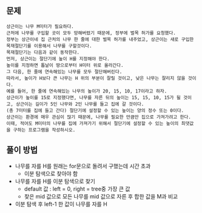 ## 문제

```
상근이는 나무 M미터가 필요하다.
근처에 나무를 구입할 곳이 모두 망해버렸기 때문에, 정부에 벌목 허가를 요청했다.
정부는 상근이네 집 근처의 나무 한 줄에 대한 벌목 허가를 내주었고, 상근이는 새로 구입한 목재절단기를 이용해서 나무를 구할것이다.
목재절단기는 다음과 같이 동작한다.
먼저, 상근이는 절단기에 높이 H를 지정해야 한다.
높이를 지정하면 톱날이 땅으로부터 H미터 위로 올라간다.
그 다음, 한 줄에 연속해있는 나무를 모두 절단해버린다.
따라서, 높이가 H보다 큰 나무는 H 위의 부분이 잘릴 것이고, 낮은 나무는 잘리지 않을 것이다.
예를 들어, 한 줄에 연속해있는 나무의 높이가 20, 15, 10, 17이라고 하자.
상근이가 높이를 15로 지정했다면, 나무를 자른 뒤의 높이는 15, 15, 10, 15가 될 것이고, 상근이는 길이가 5인 나무와 2인 나무를 들고 집에 갈 것이다.
(총 7미터를 집에 들고 간다) 절단기에 설정할 수 있는 높이는 양의 정수 또는 0이다.
상근이는 환경에 매우 관심이 많기 때문에, 나무를 필요한 만큼만 집으로 가져가려고 한다.
이때, 적어도 M미터의 나무를 집에 가져가기 위해서 절단기에 설정할 수 있는 높이의 최댓값을 구하는 프로그램을 작성하시오.
```

## 풀이 방법
- 나무를 자를 H를 원래는 for문으로 돌려서 구했는데 시간 초과
  - 이분 탐색으로 찾아야 함
- 나무를 자를 H를 이분 탐색으로 찾기 
  - default 값 : left = 0, right = tree중 가장 큰 값 
  - 찾은 mid 값으로 모든 나무를 mid 값으로 자른 후 합한 값을 M과 비교
- 이분 탐색 후 left-1 한 값이 나무를 자를 H
